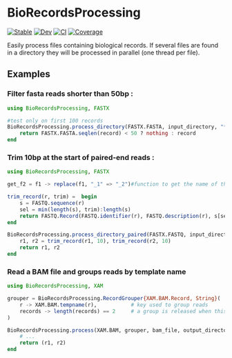 # BioRecordsProcessing

[![Stable](https://img.shields.io/badge/docs-stable-blue.svg)](https://jonathanBieler.github.io/BioRecordsProcessing.jl/stable)
[![Dev](https://img.shields.io/badge/docs-dev-blue.svg)](https://jonathanBieler.github.io/BioRecordsProcessing.jl/dev)
[![CI](https://github.com/jonathanBieler/BioRecordsProcessing.jl/actions/workflows/CI.yml/badge.svg)](https://github.com/jonathanBieler/BioRecordsProcessing.jl/actions/workflows/CI.yml)
[![Coverage](https://codecov.io/gh/jonathanBieler/BioRecordsProcessing.jl/branch/master/graph/badge.svg)](https://codecov.io/gh/jonathanBieler/BioRecordsProcessing.jl)

Easily process files containing biological records. If several files are found in a directory
they will be processed in parallel (one thread per file).

## Examples

### Filter fasta reads shorter than 50bp :

```julia
using BioRecordsProcessing, FASTX

#test only on first 100 records
BioRecordsProcessing.process_directory(FASTX.FASTA, input_directory, "*.fa", output_directory; max_records=100) do record
    return FASTX.FASTA.seqlen(record) < 50 ? nothing : record
end
```

### Trim 10bp at the start of paired-end reads :

```julia
using BioRecordsProcessing, FASTX

get_f2 = f1 -> replace(f1, "_1" => "_2")#function to get the name of the file containing second reads

trim_record(r, trim) =  begin 
    s = FASTQ.sequence(r)
    sel = min(length(s), trim):length(s)
    return FASTQ.Record(FASTQ.identifier(r), FASTQ.description(r), s[sel], FASTQ.quality(r)[sel])
end

BioRecordsProcessing.process_directory_paired(FASTX.FASTQ, input_directory, "*_1.fastq", get_f2, output_directory) do r1,r2
    r1, r2 = trim_record(r1, 10), trim_record(r2, 10)
    return r1, r2
end
```

### Read a BAM file and groups reads by template name

```julia
using BioRecordsProcessing, XAM

grouper = BioRecordsProcessing.RecordGrouper{XAM.BAM.Record, String}(
    r -> XAM.BAM.tempname(r),           # key used to group reads 
    records -> length(records) == 2     # a group is released when this condition is met
)

BioRecordsProcessing.process(XAM.BAM, grouper, bam_file, output_directory) do r1,r2
    # ... 
    return (r1, r2)
end
```
